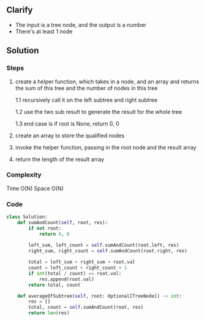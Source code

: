 ## Clarify
- The input is a tree node, and the output is a number
- There's at least 1 node

## Solution
### Steps
1. create a helper function, which takes in a node, and an array and returns the sum of this tree and the number of nodes in this tree

	1.1 recursively call it on the left subtree and right subtree
	
	1.2 use the two sub result to generate the result for the whole tree

	1.3 end case is if root is None, return 0, 0
	
2. create an array to store the qualified nodes
3. invoke the helper function, passing in the root node and the result array
4. return the length of the result array
### Complexity
Time O(N) Space O(N)
### Code
```py
class Solution:
    def sumAndCount(self, root, res):
        if not root:
            return 0, 0
        
        left_sum, left_count = self.sumAndCount(root.left, res)
        right_sum, right_count = self.sumAndCount(root.right, res)

        total = left_sum + right_sum + root.val
        count = left_count + right_count + 1
        if int(total / count) == root.val:
            res.append(root.val)
        return total, count

    def averageOfSubtree(self, root: Optional[TreeNode]) -> int:
        res = []
        total, count = self.sumAndCount(root, res)
        return len(res)
```
